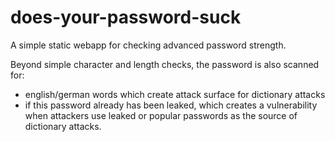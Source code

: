 # does-your-password-suck
A simple static webapp for checking advanced password strength.

Beyond simple character and length checks, the password is also scanned for:
+ english/german words which create attack surface for dictionary attacks
+ if this password already has been leaked, which creates a vulnerability when attackers use leaked or popular passwords
as the source of dictionary attacks.
